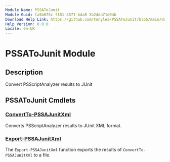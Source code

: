 ```yaml
---
Module Name: PSSAToJunit
Module Guid: fa5b675c-f181-4571-bda8-2b24da71d04b
Download Help Link: https://github.com/tonylea/PSSAToJunit/blob/main/docs/.md
Help Version: 0.0.0
Locale: en-UK
---
```


# PSSAToJunit Module
## Description
Convert PSScriptAnalyzer results to JUnit

## PSSAToJunit Cmdlets
### [ConvertTo-PSSAJunitXml](ConvertTo-PSSAJunitXml.md)
Converts PSScriptAnalyzer results to JUnit XML format.

### [Export-PSSAJunitXml](Export-PSSAJunitXml.md)
The `Export-PSSAJunitXml` function exports the results of `ConvertTo-PSSAJunitXml` to a file.

